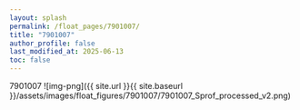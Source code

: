 ```yaml
---
layout: splash
permalink: /float_pages/7901007/
title: "7901007"
author_profile: false
last_modified_at: 2025-06-13
toc: false
---
```

 
7901007
![img-png]({{ site.url }}{{ site.baseurl }}/assets/images/float_figures/7901007/7901007_Sprof_processed_v2.png)
